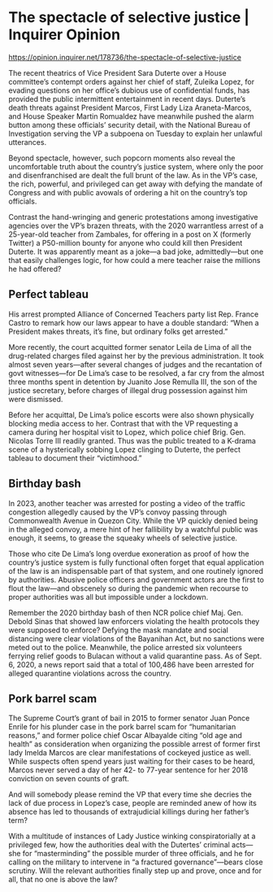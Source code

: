 # The spectacle of selective justice | Inquirer Opinion

https://opinion.inquirer.net/178736/the-spectacle-of-selective-justice



The recent theatrics of Vice President Sara Duterte over a House committee’s contempt orders against her chief of staff, Zuleika Lopez, for evading questions on her office’s dubious use of confidential funds, has provided the public intermittent entertainment in recent days. Duterte’s death threats against President Marcos, First Lady Liza Araneta-Marcos, and House Speaker Martin Romualdez have meanwhile pushed the alarm button among these officials’ security detail, with the National Bureau of Investigation serving the VP a subpoena on Tuesday to explain her unlawful utterances.

Beyond spectacle, however, such popcorn moments also reveal the uncomfortable truth about the country’s justice system, where only the poor and disenfranchised are dealt the full brunt of the law. As in the VP’s case, the rich, powerful, and privileged can get away with defying the mandate of Congress and with public avowals of ordering a hit on the country’s top officials.

Contrast the hand-wringing and generic protestations among investigative agencies over the VP’s brazen threats, with the 2020 warrantless arrest of a 25-year-old teacher from Zambales, for offering in a post on X (formerly Twitter) a P50-million bounty for anyone who could kill then President Duterte. It was apparently meant as a joke—a bad joke, admittedly—but one that easily challenges logic, for how could a mere teacher raise the millions he had offered?



##  Perfect tableau



His arrest prompted Alliance of Concerned Teachers party list Rep. France Castro to remark how our laws appear to have a double standard: “When a President makes threats, it’s fine, but ordinary folks get arrested.”

More recently, the court acquitted former senator Leila de Lima of all the drug-related charges filed against her by the previous administration. It took almost seven years—after several changes of judges and the recantation of govt witnesses—for De Lima’s case to be resolved, a far cry from the almost three months spent in detention by Juanito Jose Remulla III, the son of the justice secretary, before charges of illegal drug possession against him were dismissed.

Before her acquittal, De Lima’s police escorts were also shown physically blocking media access to her. Contrast that with the VP requesting a camera during her hospital visit to Lopez, which police chief Brig. Gen. Nicolas Torre III readily granted. Thus was the public treated to a K-drama scene of a hysterically sobbing Lopez clinging to Duterte, the perfect tableau to document their “victimhood.”



##  Birthday bash



In 2023, another teacher was arrested for posting a video of the traffic congestion allegedly caused by the VP’s convoy passing through Commonwealth Avenue in Quezon City. While the VP quickly denied being in the alleged convoy, a mere hint of her fallibility by a watchful public was enough, it seems, to grease the squeaky wheels of selective justice.

Those who cite De Lima’s long overdue exoneration as proof of how the country’s justice system is fully functional often forget that equal application of the law is an indispensable part of that system, and one routinely ignored by authorities. Abusive police officers and government actors are the first to flout the law—and obscenely so during the pandemic when recourse to proper authorities was all but impossible under a lockdown.

Remember the 2020 birthday bash of then NCR police chief Maj. Gen. Debold Sinas that showed law enforcers violating the health protocols they were supposed to enforce? Defying the mask mandate and social distancing were clear violations of the Bayanihan Act, but no sanctions were meted out to the police. Meanwhile, the police arrested six volunteers ferrying relief goods to Bulacan without a valid quarantine pass. As of Sept. 6, 2020, a news report said that a total of 100,486 have been arrested for alleged quarantine violations across the country.



##  Pork barrel scam



The Supreme Court’s grant of bail in 2015 to former senator Juan Ponce Enrile for his plunder case in the pork barrel scam for “humanitarian reasons,” and former police chief Oscar Albayalde citing “old age and health” as consideration when organizing the possible arrest of former first lady Imelda Marcos are clear manifestations of cockeyed justice as well. While suspects often spend years just waiting for their cases to be heard, Marcos never served a day of her 42- to 77-year sentence for her 2018 conviction on seven counts of graft.

And will somebody please remind the VP that every time she decries the lack of due process in Lopez’s case, people are reminded anew of how its absence has led to thousands of extrajudicial killings during her father’s term?

With a multitude of instances of Lady Justice winking conspiratorially at a privileged few, how the authorities deal with the Dutertes’ criminal acts—she for “masterminding” the possible murder of three officials, and he for calling on the military to intervene in “a fractured governance”—bears close scrutiny. Will the relevant authorities finally step up and prove, once and for all, that no one is above the law?
